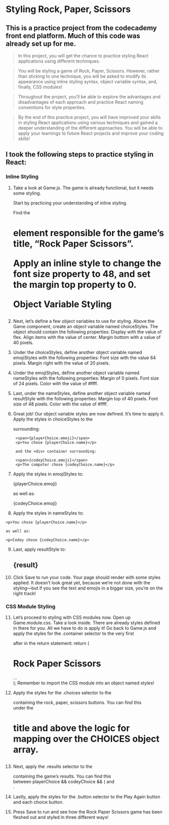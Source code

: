 # Styling Rock, Paper, Scissors
## This is a practice project from the codecademy front end platform. Much of this code was already set up for me.
>In this project, you will get the chance to practice styling React applications using different techniques.

>You will be styling a game of Rock, Paper, Scissors. However, rather than sticking to one technique, you will be asked to modify its appearance using inline styling syntax, object variable syntax, and, finally, CSS modules!

>Throughout the project, you’ll be able to explore the advantages and disadvantages of each approach and practice React naming conventions for style properties.

>By the end of this practice project, you will have improved your skills in styling React applications using various techniques and gained a deeper understanding of the different approaches. You will be able to apply your learnings to future React projects and improve your coding skills!

## I took the following steps to practice styling in React:
### Inline Styling
1.  Take a look at Game.js. The game is already functional, but it needs some styling.

    Start by practicing your understanding of inline styling.

    Find the <h1> element responsible for the game’s title, “Rock Paper Scissors”.

    Apply an inline style to change the font size property to 48, and set the margin top property to 0.

    Object Variable Styling
2.  Next, let’s define a few object variables to use for styling.
    Above the Game component, create an object variable named choiceStyles. The object should contain the following properties:
        Display with the value of flex.
        Align items with the value of center.
        Margin bottom with a value of 40 pixels.

3.  Under the choiceStyles, define another object variable named emojiStyles with the following properties:
        Font size with the value 64 pixels.
        Margin right with the value of 20 pixels.

4.  Under the emojiStyles, define another object variable named nameStyles with the following properties:
        Margin of 0 pixels.
        Font size of 24 pixels.
        Color with the value of #ffff.
5.  Last, under the nameStyles, define another object variable named resultStyle with the following properties:
        Margin top of 40 pixels.
        Font size of 48 pixels.
        Color with the value of #ffff.
6. Great job! Our object variable styles are now defined. It’s time to apply it.
        Apply the styles in choiceStyles to the <div> surrounding:

        <span>{playerChoice.emoji}</span>
        <p>You chose {playerChoice.name}</p>

        and the <div> container surrounding:

        <span>{codeyChoice.emoji}</span>
        <p>The computer chose {codeyChoice.name}</p>

7.  Apply the styles in emojiStyles to:

    <span>{playerChoice.emoji}</span>

    as well as:

    <span>{codeyChoice.emoji}</span>

8.   Apply the styles in nameStyles to:

    <p>You chose {playerChoice.name}</p>

    as well as:

    <p>Codey chose {codeyChoice.name}</p>

9.  Last, apply resultStyle to:
        <h2>{result}</h2>

10. Click Save to run your code. Your page should render with some styles applied. It doesn’t look great yet, because we’re not done with the        
    styling—but if you see the text and emojis in a bigger size, you’re on the right track!

### CSS Module Styling
11. Let’s proceed to styling with CSS modules now.
    Open up Game.module.css. Take a look inside. There are already styles defined in there for you. All we have to do is apply it!
    Go back to Game.js and apply the styles for the .container selector to the very first <div> after in the return statement:
    return (
    <div>
        <h1 style={{ fontSize: 48, marginTop: 0 }}>Rock Paper Scissors</h1>
        ...
    </div>
    );
    Remember to import the CSS module into an object named styles!

12. Apply the styles for the .choices selector to the <div> containing the rock, paper, scissors buttons.
    You can find this <div> under the <h1> title and above the logic for mapping over the CHOICES object array.

13. Next, apply the .results selector to the <div> containing the game’s results.
    You can find this <div> between playerChoice && codeyChoice && ( and <div style={choiceStyles}>.

14. Lastly, apply the styles for the .button selector to the Play Again button and each choice button.

15. Press Save to run and see how the Rock Paper Scissors game has been fleshed out and styled in three different ways!